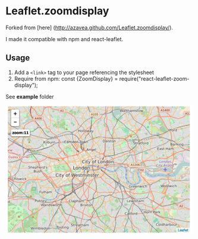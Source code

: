 Leaflet.zoomdisplay
===================

Forked from [here] (http://azavea.github.com/Leaflet.zoomdisplay/).

I made it compatible with npm and react-leaflet.

## Usage

  1. Add a `<link>` tag to your page referencing the stylesheet 
  2. Require from npm: const {ZoomDisplay} = require("react-leaflet-zoom-display");
  
See **example** folder 

<p align="center">
  <img src="example/result.png"/>
</p>
